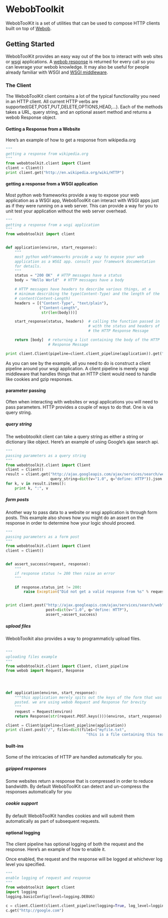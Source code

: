 #  WebobToolkit

WebobToolKit is a set of utilities that can be used to compose HTTP
clients built on top of [Webob](http://docs.webob.org/en/latest/reference.html).

## Getting Started

WebobToolKit provides an easy way out of the box to interact with web
sites or [wsgi](http://wsgi.readthedocs.org/en/latest/)
applications. A [webob response](http://docs.webob.org/en/latest/reference.html#id2) is
returned for every call so you can leverage your webob knowledge. It
may also be useful for people already familiar with WSGI and [WSGI
middleware](http://docs.webob.org/en/latest/comment-example.html#id5).

### The Client

The WebobToolKit client contains a lot of the typical functionality
you need in an HTTP client. All current HTTP verbs are
supported(GET,POST,PUT,DELETE,OPTIONS,HEAD,...). Each of the methods
takes a URL, query string, and an optional assert method and returns a
webob Response object.

#### Getting a Response from a Website

Here’s an example of how to get a response from wikipedia.org

```python
"""
getting a response from wikipedia.org
"""
from webobtoolkit.client import Client
client = Client()
print client.get("http://en.wikipedia.org/wiki/HTTP")
```

#### getting a response from a WSGI application

Most python web frameworks provide a way to expose your web
application as a WSGI app, WebobToolKit can interact with WSGI apps
just as if they were running on a web server. This can provide a way
for you to unit test your application without the web server overhead.

```python
"""
getting a response from a wsgi application
"""
from webobtoolkit import client


def application(environ, start_response):
    """
    most python webframeworks provide a way to expose your web
    application as a WSGI app. consult your framework documentation
    for details.
    """
    status = "200 OK"  # HTTP messages have a status
    body = "Hello World"  # HTTP messages have a body

    # HTTP messages have headers to describe various things, at a
    # minimum describing the type(Content-Type) and the length of the
    # content(Content-Length)
    headers = [("Content-Type", "text/plain"),
               ("Content-Length",
                str(len(body)))]

    start_response(status, headers)  # calling the function passed in
                                     # with the status and headers of
                                     # the HTTP Response Message

    return [body]  # returning a list containing the body of the HTTP
                   # Response Message

print client.Client(pipeline=client.client_pipeline(application)).get("/")
```

As you can see by the example, all you need to do is construct a
client pipeline around your wsgi application. A client pipeline is
merely wsgi middleware that handles things that an HTTP client would
need to handle like cookies and gzip responses.


#### parameter passing

Often when interacting with websites or wsgi applications you will
need to pass parameters. HTTP provides a couple of ways to do that. One
is via query string.


##### query string

The webobtoolkit client can take a query string as either a string or
dictionary like object. Here’s an example of using Google’s ajax
search api.

```python
"""
passing parameters as a query string
"""
from webobtoolkit.client import Client
client = Client()
result = client.get("http://ajax.googleapis.com/ajax/services/search/web", 
                    query_string=dict(v="1.0", q="define: HTTP")).json
for k, v in result.items():
    print k, ":", v
```


##### form posts

Another way to pass data to a website or wsgi application is through
form posts. This example also shows how you might do an assert on the
response in order to determine how your logic should proceed.

```python
"""
passing parameters as a form post
"""
from webobtoolkit.client import Client
client = Client()


def assert_success(request, response):
    """
    if response status != 200 then raise an error
    """

    if response.status_int != 200:
        raise Exception("Did not get a valid response from %s" % request.url)


print client.post("http://ajax.googleapis.com/ajax/services/search/web",
                  post=dict(v="1.0", q="define: HTTP"),
                  assert_=assert_success)
```

##### upload files

WebobToolkit also provides a way to programmaticly upload files.

```python

"""
uploading files example
"""
from webobtoolkit.client import Client, client_pipeline
from webob import Request, Response




def application(environ, start_response):
    """this application merely spits out the keys of the form that was
    posted. we are using webob Request and Response for brevity
    """
    request = Request(environ)
    return Response(str(request.POST.keys()))(environ, start_response)

client = Client(pipeline=client_pipeline(application))
print client.post("/", files=dict(file1=("myfile.txt",
                                    "this is a file containing this text")))
```


#### built-ins

Some of the intricacies of HTTP are handled automatically for you.

##### gzipped responses

Some websites return a response that is compressed in order to reduce
bandwidth. By default WebobToolKit can detect and un-compress the
responses automatically for you

##### cookie support

By default WebobToolKit handles cookies and will submit them
automatically as part of subsequent requests.

#### optional logging

The client pipeline has optional logging of both the request and the
response. Here’s an example of how to enable it.


Once enabled, the request and the response will be logged at whichever
log level you specified.


```python
"""
enable logging of request and response
"""
from webobtoolkit import client
import logging
logging.basicConfig(level=logging.DEBUG)

c = client.Client(client.client_pipeline(logging=True, log_level=logging.DEBUG))
c.get("http://google.com")
```
